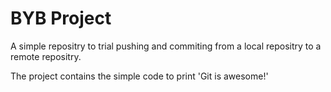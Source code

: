 # BYB Project
A simple repositry to trial pushing and commiting from a local repositry to a remote repositry.

The project contains the simple code to print 'Git is awesome!'
